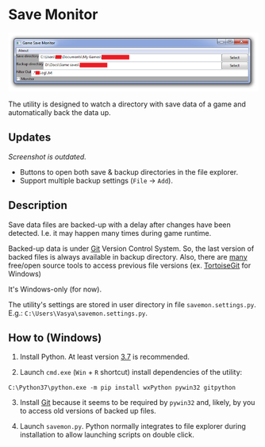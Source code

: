 # Save Monitor

![Main window screenshot](/docs/main_window.png)

The utility is designed to watch a directory with save data of a game and
automatically back the data up.

## Updates

_Screenshot is outdated._

* Buttons to open both save & backup directories in the file explorer.
* Support multiple backup settings (`File` -> `Add`).

## Description

Save data files are backed-up with a delay after changes have been detected.
I.e. it may happen many times during game runtime.

Backed-up data is under [Git](https://git-scm.com/about) Version Control
System.
So, the last version of backed files is always available in backup
directory.
Also, there are [many](https://git-scm.com/downloads/guis) free/open source
tools to access previous file versions
(ex. [TortoiseGit](https://tortoisegit.org/download) for Windows)

It's Windows-only (for now).

The utility's settings are stored in user directory in file
`savemon.settings.py`.
E.g.: `C:\Users\Vasya\savemon.settings.py`.

## How to (Windows)

1. Install Python. At least version 
[3.7](https://www.python.org/downloads/windows/)
is recommended.

2. Launch `cmd.exe` (`Win` + `R` shortcut) install dependencies of the
utility:
```
C:\Python37\python.exe -m pip install wxPython pywin32 gitpython
```

3. Install [Git](https://git-scm.com/download/win) because it seems to
be required by `pywin32` and, likely, by you to access old versions of
backed up files.

4. Launch `savemon.py`.
Python normally integrates to file explorer during installation to
allow launching scripts on double click.
